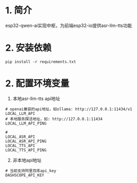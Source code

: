 # 1. 简介
esp32-qwen-ai实现中枢，为前端esp32-io提供asr-llm-tts功能

# 2. 安装依赖
```
pip install -r requirements.txt
```

# 2. 配置环境变量
1. 本地asr-llm-tts api地址
```
# openai兼容的api地址，如ollama: http://127.0.0.1:11434/v1
LOCAL_LLM_API
# 本地服务探活地址，如: http://127.0.0.1:11434
LOCAL_LLM_API_PING

# 
LOCAL_ASR_API
LOCAL_ASR_API_PING
LOCAL_TTS_API
LOCAL_TTS_API_PING
```

2. 非本地api地址
```
# 当前支持阿里百炼api_key
DASHSCOPE_API_KEY
```
